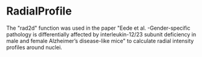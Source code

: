 # RadialProfile
The "rad2d" function was used in the paper "Eede et al. -Gender-specific pathology is differentially affected by interleukin-12/23 subunit deficiency in male and female Alzheimer’s disease-like mice" to calculate radial intensity profiles around nuclei.
